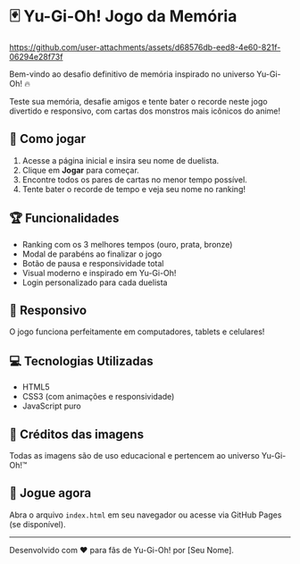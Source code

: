 # 🃏 Yu-Gi-Oh! Jogo da Memória
https://github.com/user-attachments/assets/d68576db-eed8-4e60-821f-06294e28f73f

Bem-vindo ao desafio definitivo de memória inspirado no universo Yu-Gi-Oh! 🔥

Teste sua memória, desafie amigos e tente bater o recorde neste jogo divertido e responsivo, com cartas dos monstros mais icônicos do anime!

## 🚀 Como jogar

1. Acesse a página inicial e insira seu nome de duelista.
2. Clique em **Jogar** para começar.
3. Encontre todos os pares de cartas no menor tempo possível.
4. Tente bater o recorde de tempo e veja seu nome no ranking!

## 🏆 Funcionalidades
- Ranking com os 3 melhores tempos (ouro, prata, bronze)
- Modal de parabéns ao finalizar o jogo
- Botão de pausa e responsividade total
- Visual moderno e inspirado em Yu-Gi-Oh!
- Login personalizado para cada duelista

## 📱 Responsivo
O jogo funciona perfeitamente em computadores, tablets e celulares!

## 💻 Tecnologias Utilizadas
- HTML5
- CSS3 (com animações e responsividade)
- JavaScript puro

## 🎨 Créditos das imagens
Todas as imagens são de uso educacional e pertencem ao universo Yu-Gi-Oh!™

## 👾 Jogue agora
Abra o arquivo `index.html` em seu navegador ou acesse via GitHub Pages (se disponível).

---
Desenvolvido com ❤️ para fãs de Yu-Gi-Oh! por [Seu Nome].
